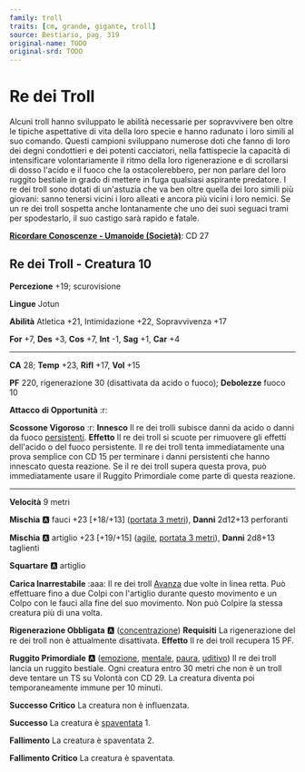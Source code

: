 ```yaml
---
family: troll
traits: [cm, grande, gigante, troll]
source: Bestiario, pag. 319
original-name: TODO
original-srd: TODO
---
```


# Re dei Troll

Alcuni troll hanno sviluppato le abilità necessarie per sopravvivere ben oltre le tipiche aspettative di vita della loro specie e hanno radunato i loro simili al suo comando. Questi campioni sviluppano numerose doti che fanno di loro dei degni condottieri e dei potenti cacciatori, nella fattispecie la capacità di intensificare volontariamente il ritmo della loro rigenerazione e di scrollarsi di dosso l'acido e il fuoco che la ostacolerebbero, per non parlare del loro ruggito bestiale in grado di mettere in fuga qualsiasi aspirante predatore. I re dei troll sono dotati di un'astuzia che va ben oltre quella dei loro simili più giovani: sanno tenersi vicini i loro alleati e ancora più vicini i loro nemici. Se un re dei troll sospetta anche lontanamente che uno dei suoi seguaci trami per spodestarlo, il suo castigo sarà rapido e fatale.

**[Ricordare Conoscenze - Umanoide (Società)](/azioni/ricordare-conoscenze)**: CD 27

## Re dei Troll - Creatura 10

**Percezione** +19; scurovisione

**Lingue** Jotun

**Abilità** Atletica +21, Intimidazione +22, Sopravvivenza +17

**For** +7, **Des** +3, **Cos** +7, **Int** -1, **Sag** +1, **Car** +4

***

**CA** 28; **Temp** +23, **Rifl** +17, **Vol** +15

**PF** 220, rigenerazione 30 (disattivata da acido o fuoco); **Debolezze** fuoco 10

**Attacco di Opportunità** :r:

**Scossone Vigoroso** :r: **Innesco** Il re dei trolli subisce danni da acido o danni da fuoco [persistenti](/condizioni/danno-persistente). **Effetto** Il re dei troll si scuote per rimuovere gli effetti dell'acido o del fuoco persistente. Il re dei troll tenta immediatamente una prova semplice con CD 15 per terminare i danni persistenti che hanno innescato questa reazione. Se il re dei troll supera questa prova, può immediatamente usare il Ruggito Primordiale come parte di questa reazione.

***

**Velocità** 9 metri

**Mischia** :a: fauci +23 \[+18/+13] ([portata 3 metri](/tratti/portata)), **Danni** 2d12+13 perforanti

**Mischia** :a: artiglio +23 \[+19/+15] ([agile](/tratti/agile), [portata 3 metri](/tratti/portata)), **Danni** 2d8+13 taglienti

**Squartare** :a: artiglio

**Carica Inarrestabile** :aaa: Il re dei troll [Avanza](/azioni/avanzare) due volte in linea retta. Può effettuare fino a due Colpi con l'artiglio durante questo movimento e un Colpo con le fauci alla fine del suo movimento. Non può Colpire la stessa creatura più di una volta.

**Rigenerazione Obbligata** :a: ([concentrazione](/tratti/concentrazione)) **Requisiti** La rigenerazione del re dei troll non è attualmente disattivata. **Effetto** Il re dei troll recupera 15 PF.

**Ruggito Primordiale** :a: ([emozione](/tratti/emozione), [mentale](/tratti/mentale), [paura](/tratti/paura), [uditivo](/tratti/uditivo)) Il re dei troll lancia un ruggito bestiale. Ogni creatura entro 30 metri che non è un troll deve tentare un TS su Volontà con CD 29. La creatura diventa poi temporaneamente immune per 10 minuti.

**Successo Critico** La creatura non è influenzata.

**Successo** La creatura è [spaventata](/condizioni/spaventato) 1.

**Fallimento** La creatura è spaventata 2.

**Fallimento Critico** La creatura è spaventata.
